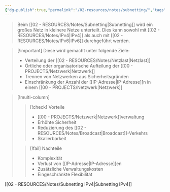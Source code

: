 ```yaml
---
{"dg-publish":true,"permalink":"/02-resources/notes/subnetting/","tags":["netzwerk/ip","netzwerk/ip/ipv4","netzwerk/ip/ipv6","prüfungsrelevant"],"noteIcon":""}
---
```


>Beim [[02 - RESOURCES/Notes/Subnetting\|Subnetting]] wird ein großes Netz in kleinere Netze unterteilt. 
>Dies kann sowohl mit [[02 - RESOURCES/Notes/IPv4\|IPv4]] als auch mit [[02 - RESOURCES/Notes/IPv6\|IPv6]] durchgeführt werden.


>[!important] Diese wird gemacht unter folgende Ziele:
>- Verteilung der [[02 - RESOURCES/Notes/Netzlast\|Netzlast]]
>- Örtliche oder organisatorische Aufteilung der [[00 - PROJECTS/Netzwerk\|Netzwerk]]
>- Trennen von Netzwerken aus Sicherheitsgründen
>- Einschränkung der Anzahl der [[IP-Adresse\|IP-Adresse]]n in einem [[00 - PROJECTS/Netzwerk\|Netzwerk]]

>[!multi-column]
> 
>>[!check] Vorteile
>>- [[00 - PROJECTS/Netzwerk\|Netzwerk]]verwaltung
>>- Erhöhte Sicherheit
>>- Reduzierung des [[02 - RESOURCES/Notes/Broadcast\|Broadcast]]-Verkehrs
>>- Skalierbarkeit
> 
>>[!fail] Nachteile
>>- Komplexität
>>- Verlust von [[IP-Adresse\|IP-Adresse]]en
>>- Zusätzliche Verwaltungskosten
>>- Eingeschränkte Flexibilität

[[02 - RESOURCES/Notes/Subnetting IPv4\|Subnetting IPv4]]